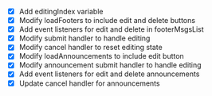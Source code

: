 - [x] Add editingIndex variable
- [x] Modify loadFooters to include edit and delete buttons
- [x] Add event listeners for edit and delete in footerMsgsList
- [x] Modify submit handler to handle editing
- [x] Modify cancel handler to reset editing state
- [x] Modify loadAnnouncements to include edit button
- [x] Modify announcement submit handler to handle editing
- [x] Add event listeners for edit and delete announcements
- [x] Update cancel handler for announcements
